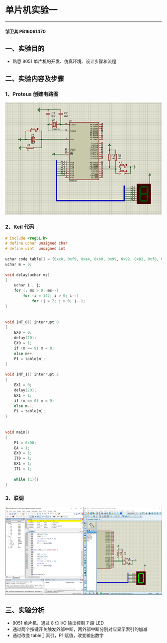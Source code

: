 # 单片机实验一

---

#### 邹卫其 PB16061470



## 一、实验目的

- 熟悉 8051 单片机的开发、仿真环境、设计步骤和流程



## 二、实验内容及步骤

### 1、Proteus 创建电路图

![](mcu.png)

### 2、Keil 代码

```c
# include <reg51.h>
# define uchar unsigned char
# define uint  unsigned int
	
uchar code table[] = {0xc0, 0xf9, 0xa4, 0xb0, 0x99, 0x92, 0x82, 0xf8, 0x80, 0x90};
uchar m = 0;

void delay(uchar ms)
{
	uchar i , j;
	for (; ms > 0; ms--)
		for (i = 142; i > 0; i--)
			for (j = 2; j > 0; j--);
}


void INT_0() interrupt 0
{
	EX0 = 0;
	delay(20);
	EX0 = 1;
	if (m == 9) m = 0;
	else m++;
	P1 = table[m];
}

void INT_1() interrupt 2
{
	EX1 = 0;
	delay(20);
	EX1 = 1;
	if (m == 0) m = 9;
	else m--;
	P1 = table[m];
}


void main()
{
	P1 = 0x00;
	EA = 1;
	EX0 = 1;
	IT0 = 1;
	EX1 = 1;
	IT1 = 1;
	
	while (1){}
}
```

### 3、联调

![](result.png)

## 三、实验分析

- 8051 单片机，通过 8 位 I/O 输出控制 7 段 LED
- 通过两个按键开关触发外部中断，两外部中断分别对应显示索引的加减
- 通过改变 table[] 索引，P1 赋值，改变输出数字

